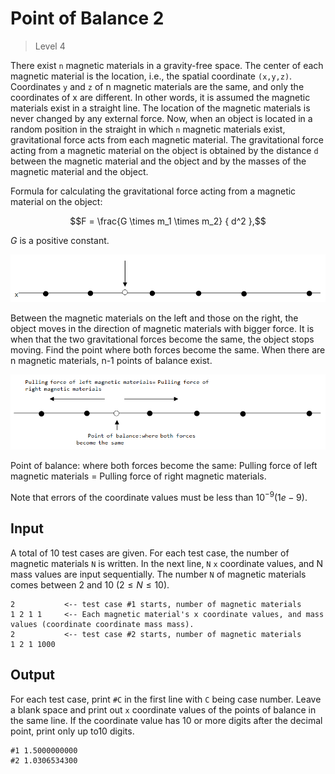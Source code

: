 ﻿# Point of Balance 2
>
> Level 4
 
There exist `n` magnetic materials in a gravity-free space.
The center of each magnetic material is the location, i.e., the spatial coordinate `(x,y,z)`.
Coordinates `y` and `z` of n magnetic materials are the same, and only the coordinates of x are different.
In other words, it is assumed the magnetic materials exist in a straight line.
The location of the magnetic materials is never changed by any external force.
Now, when an object is located in a random position in the straight in which `n` magnetic materials exist, gravitational force acts from each magnetic material.
The gravitational force acting from a magnetic material on the object is obtained by the distance `d` between the magnetic material and the object and by the masses of the magnetic material and the object.

Formula for calculating the gravitational force acting from a magnetic material on the object:

$$F = \frac{G \times m_1 \times m_2} { d^2 },$$

$G$ is a positive constant.

![1](1.png)

Between the magnetic materials on the left and those on the right, the object moves in the direction of magnetic materials with bigger force. It is when that the two gravitational forces become the same, the object stops moving. Find the point where both forces become the same. When there are n magnetic materials, n-1 points of balance exist.

![2](2.png)

Point of balance: where both forces become the same: Pulling force of left magnetic materials = Pulling force of right magnetic materials.

Note that errors of the coordinate values must be less than $10^{-9}(1e-9)$.

## Input

A total of 10 test cases are given.
For each test case, the number of magnetic materials `N` is written.
In the next line, `N` `x` coordinate values, and N mass values are input sequentially.
The number `N` of magnetic materials comes between 2 and 10 ($2 \leq N \leq 10$).

```
2           <-- test case #1 starts, number of magnetic materials
1 2 1 1     <-- Each magnetic material's x coordinate values, and mass values (coordinate coordinate mass mass).
2           <-- test case #2 starts, number of magnetic materials
1 2 1 1000
```

## Output

For each test case, print `#C` in the first line with `C` being case number.
Leave a blank space and print out `x` coordinate values of the points of balance in the same line.
If the coordinate value has 10 or more digits after the decimal point, print only up to10 digits.

```
#1 1.5000000000
#2 1.0306534300
```

